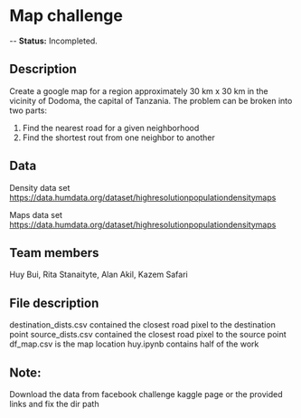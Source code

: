 # Map challenge
-- **Status:** Incompleted.

## Description
Create a google map for a region approximately 30 km x 30 km in the vicinity of Dodoma, the capital of Tanzania. The problem can be broken into two parts:

1) Find the nearest road for a given neighborhood
2) Find the shortest rout from one neighbor to another

## Data
Density data set
https://data.humdata.org/dataset/highresolutionpopulationdensitymaps

Maps data set
https://data.humdata.org/dataset/highresolutionpopulationdensitymaps

## Team members
Huy Bui, Rita Stanaityte, Alan Akil, Kazem Safari

## File description
destination_dists.csv contained the closest road pixel to the destination point 
source_dists.csv contained the closest road pixel to the source point 
df_map.csv is the map location
huy.ipynb contains half of the work

## Note: 
Download the data from facebook challenge kaggle page or the provided links and fix the dir path
